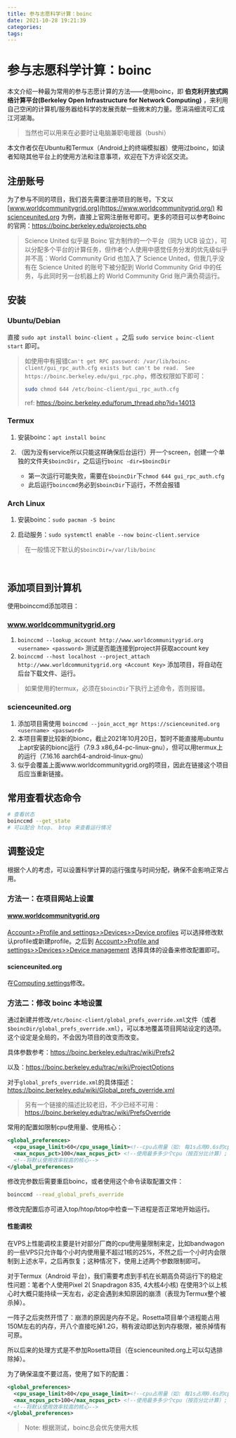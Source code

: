 ```yaml
---
title: 参与志愿科学计算：boinc
date: 2021-10-28 19:21:39
categories:  
tags:
---
```


# 参与志愿科学计算：boinc

本文介绍一种最为常用的参与志愿计算的方法——使用boinc，即 **伯克利开放式网络计算平台(Berkeley Open Infrastructure for Network Computing)** ，来利用自己空闲的计算机/服务器给科学的发展贡献一些微末的力量。愿涓涓细流可汇成江河湖海。

> 当然也可以用来在必要时让电脑兼职电暖器（bushi）

本文作者仅在Ubuntu和Termux（Android上的终端模拟器）使用过boinc，如读者知晓其他平台上的使用方法和注意事项，欢迎在下方评论区交流。

 <!-- more -->

## 注册账号

为了参与不同的项目，我们首先需要注册项目的账号。下文以[www.worldcommunitygrid.org](https://www.worldcommunitygrid.org/) 和 [scienceunited.org](https://scienceunited.org/) 为例，直接上官网注册账号即可。更多的项目可以参考Boinc的官网：https://boinc.berkeley.edu/projects.php

> Science United 似乎是 Boinc 官方制作的一个平台（同为 UCB 设立），可以分配多个平台的计算任务，但作者个人使用中感觉任务分发的优先级似乎并不高：World Community Grid 也加入了 Science United，但我几乎没有在 Science United 的账号下被分配到 World Community Grid 中的任务，与此同时另一台机器上的 World Community Grid 账户满负荷运行。

## 安装

### Ubuntu/Debian

直接 `sudo apt install boinc-client `。之后 `sudo service boinc-client start` 即可。

> 如使用中有报错`Can't get RPC password: /var/lib/boinc-client/gui_rpc_auth.cfg exists but can't be read.  See https://boinc.berkeley.edu/gui_rpc.php`，修改权限如下即可：
>
> ```bash
> sudo chmod 644 /etc/boinc-client/gui_rpc_auth.cfg 
> ```
>
> ref: <https://boinc.berkeley.edu/forum_thread.php?id=14013>

### Termux

1. 安装boinc：`apt install boinc`

2. （因为没有service所以只能这样确保后台运行）开一个screen，创建一个单独的文件夹`$boincDir`，之后运行`boinc -dir=$boincDir`

   - 第一次运行可能失败，需要在`$boincDir`下`chmod 644 gui_rpc_auth.cfg`
   - 此后运行`boinccmd`务必到`$boincDir`下运行，不然会报错
   
### Arch Linux

1. 安装boinc：`sudo pacman -S boinc`

2. 启动服务：`sudo systemctl enable --now boinc-client.service`

> 在一般情况下默认的`$boincDir=/var/lib/boinc`

​     


## 添加项目到计算机

使用boinccmd添加项目：

### www.worldcommunitygrid.org

1. `boinccmd --lookup_account http://www.worldcommunitygrid.org <username> <password>` 测试是否能连接到project并获取account key
2. `boinccmd --host localhost --project_attach http://www.worldcommunitygrid.org <Account Key>` 添加项目，将自动在后台下载文件、运行。

> 如果使用的termux，必须在`$boincDir`下执行上述命令，否则报错。

### scienceunited.org

1. 添加项目需使用 `boinccmd --join_acct_mgr https://scienceunited.org <username> <password>`
2. 本项目需要比较新的bionc，截止2021年10月20日，暂时不能直接用ubuntu上apt安装的bionc运行（7.9.3 x86_64-pc-linux-gnu），但可以用termux上的运行（7.16.16 aarch64-android-linux-gnu）
3. 似乎会覆盖上面www.worldcommunitygrid.org的项目，因此在链接这个项目后应当重新链接。



## 常用查看状态命令

```bash
# 查看状态
boinccmd --get_state 
# 可以配合 htop、 btop 来查看运行情况
```





## 调整设定

根据个人的考虑，可以设置科学计算的运行强度与时间分配，确保不会影响正常占用。

### 方法一：在项目网站上设置

#### www.worldcommunitygrid.org

[Account>>Profile and settings>>Devices>>Device profiles](https://www.worldcommunitygrid.org/ms/device/viewProfiles.do) 可以选择修改默认profile或新建profile。之后到 [Account>>Profile and settings>>Devices>>Device management](https://www.worldcommunitygrid.org/ms/device/viewDevices.do) 选择具体的设备来修改配置即可。

#### scienceunited.org

在[Computing settings](https://scienceunited.org/su_compute_prefs.php)修改。

### 方法二：修改 boinc 本地设置

通过新建并修改`/etc/boinc-client/global_prefs_override.xml`文件（或者`$boincDir/global_prefs_override.xml`），可以本地覆盖项目网站设定的选项。这个设定是全局的，不会因为项目的改变而改变。

具体参数参考：<https://boinc.berkeley.edu/trac/wiki/Prefs2>

以及：<https://boinc.berkeley.edu/trac/wiki/ProjectOptions>

对于`global_prefs_override.xml`的具体描述：<https://boinc.berkeley.edu/wiki/Global_prefs_override.xml>

> 另有一个链接的描述比较老旧，不少已经不可用：<https://boinc.berkeley.edu/trac/wiki/PrefsOverride>

常用的配置如限制cpu使用量、使用核心：

```xml
<global_preferences>
  <cpu_usage_limit>60</cpu_usage_limit><!--cpu占用量（如: 每1s占用0.6s的cpu）-->
  <max_ncpus_pct>100</max_ncpus_pct> <!--使用最多多少个cpu（按百分比计算）; 注意<max_cpus>已被废弃！-->
  <!--将默认使用效率较高的核心-->
</global_preferences>
```

修改完参数后需要重启boinc，或者使用这个命令读取配置文件：

```bash
boinccmd --read_global_prefs_override
```

修改完配置后亦可进入top/htop/btop中检查一下进程是否正常地开始运行。

#### 性能调校

在VPS上性能调校主要是针对部分厂商的cpu使用量限制来定，比如bandwagon的一些VPS只允许每个小时内使用量不超过1核的25%，不然之后一个小时内会限制到上述水平，之后再恢复；这种情况下，使用上述两个参数限制即可。

对于Termux（Android 平台），我们需要考虑到手机在长期高负荷运行下的稳定性问题：笔者个人使用Pixel 2( Snapdragon 835, 4大核4小核) 在使用3个以上核心时大概只能持续一天左右，必定会遇到未知原因的崩溃（表现为Termux整个被杀掉）。

一阵子之后突然开悟了：崩溃的原因是内存不足。Rosetta项目单个进程能占用150M左右的内存，开八个直接吃掉1.2G，稍有波动即达到内存极限，被杀掉情有可原。

所以后来的处理方式是不参加Rosetta项目（在scienceunited.org上可以勾选排除掉）。

为了确保温度不要过高，使用了如下的配置：

```xml
<global_preferences>
  <cpu_usage_limit>80</cpu_usage_limit><!--cpu占用量（如: 每1s占用0.6s的cpu）-->
  <max_ncpus_pct>100</max_ncpus_pct> <!--使用最多多少个cpu（按百分比计算）; 注意<max_cpus>已被废弃！-->
  <!--将默认使用效率较高的核心-->
</global_preferences>
```

> Note: 根据测试，boinc总会优先使用大核
